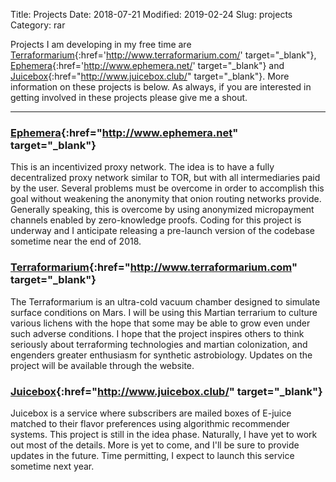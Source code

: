 Title: Projects
Date: 2018-07-21
Modified: 2019-02-24
Slug: projects
Category: rar

Projects I am developing in my free time are [Terraformarium]('Terraformarium'){:href='http://www.terraformarium.com/' target="_blank"}, [Ephemera]('Ephemera'){:href='http://www.ephemera.net/' target="_blank"} and [Juicebox]('Juicebox'){:href="http://www.juicebox.club/" target="_blank"}. More information on these projects is below. As always, if you are interested in getting involved in these projects please give me a shout.

---

### [Ephemera]('Ephemera'){:href="http://www.ephemera.net" target="_blank"}

This is an incentivized proxy network. The idea is to have a fully decentralized proxy network similar to TOR, but with all intermediaries paid by the user. Several problems must be overcome in order to accomplish this goal without weakening the anonymity that onion routing networks provide. Generally speaking, this is overcome by using anonymized micropayment channels enabled by zero-knowledge proofs. Coding for this project is underway and I anticipate releasing a pre-launch version of the codebase sometime near the end of 2018. 

### [Terraformarium]('Terraformarium'){:href="http://www.terraformarium.com" target="_blank"}

The Terraformarium is an ultra-cold vacuum chamber designed to simulate surface conditions on Mars. I will be using this Martian terrarium to culture various lichens with the hope that some may be able to grow even under such adverse conditions. I hope that the project inspires others to think seriously about terraforming technologies and martian colonization, and engenders greater enthusiasm for synthetic astrobiology. Updates on the project will be available through the website.

### [Juicebox]('Juicebox'){:href="http://www.juicebox.club/" target="_blank"}

Juicebox is a service where subscribers are mailed boxes of E-juice matched to their flavor preferences using algorithmic recommender systems. This project is still in the idea phase. Naturally, I have yet to work out most of the details. More is yet to come, and I'll be sure to provide updates in the future. Time permitting, I expect to launch this service sometime next year.